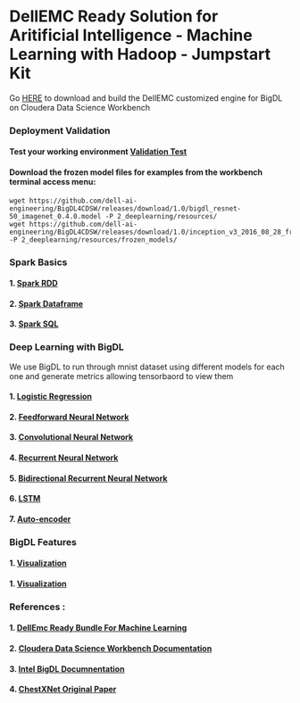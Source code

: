 # DellEMC Ready Solution for Aritificial Intelligence - Machine Learning with Hadoop - Jumpstart Kit
Go [HERE](https://github.com/dell-ai-engineering/bigdlengine4cdsw) to download and build the DellEMC customized engine for BigDL on Cloudera Data Science Workbench
### Deployment Validation
#### Test your working environment [Validation Test](validate_infrastruture.py)
#### Download the frozen model files for examples from the workbench terminal access menu:
```
wget https://github.com/dell-ai-engineering/BigDL4CDSW/releases/download/1.0/bigdl_resnet-50_imagenet_0.4.0.model -P 2_deeplearning/resources/
wget https://github.com/dell-ai-engineering/BigDL4CDSW/releases/download/1.0/inception_v3_2016_08_28_frozen.pb -P 2_deeplearning/resources/frozen_models/
```

### Spark Basics
#### 1. [Spark RDD](./1_sparkbasics/rdd.py)
#### 2. [Spark Dataframe](./1_sparkbasics/dataframe.py)
#### 3. [Spark SQL](./1_sparkbasics/spark_sql.py)

### Deep Learning with BigDL
We use BigDL to run through mnist dataset using different models for each one and generate metrics allowing tensorbaord to view them
#### 1. [Logistic Regression](./2_deeplearning/mnist_lr.py) 
#### 2. [Feedforward Neural Network](./2_deeplearning/mnist_deep_feed_forward_neural_network.py )
#### 3. [Convolutional Neural Network](./2_deeplearning/cnn_images.py )
#### 4. [Recurrent Neural Network](./2_deeplearning/mnist_rnn.py)
#### 5. [Bidirectional Recurrent Neural Network](./2_deeplearning/mnist_birnn.py)
#### 6. [LSTM](./2_deeplearning/lstm_images.py)
#### 7. [Auto-encoder](./2_deeplearning/mnist_autoencoder.py)

### BigDL Features
#### 1. [Visualization](./3_bigdlfeatures/visualization.py)
#### 1. [Visualization](./3_bigdlfeatures/quantization.py)

### References :
#### 1. [DellEmc Ready Bundle For Machine Learning ](https://www.dellemc.com/en-us/solutions/data-analytics/machine-learning/index.htm )
#### 2. [Cloudera Data Science Workbench Documentation ](https://www.cloudera.com/documentation/data-science-workbench/latest.html )
#### 3. [Intel BigDL Documnentation ](https://bigdl-project.github.io/0.5.0/)
#### 4. [ChestXNet Original Paper ](https://stanfordmlgroup.github.io/projects/chexnet/)






